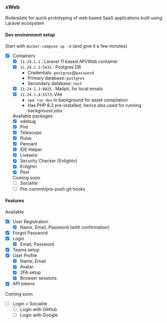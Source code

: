 ### xWeb

Boilerplate for quick prototyping of web based SaaS applications built using Laravel ecosystem

#### Dev environment setup
Start with `docker-compose up -d` (and give it a few minutes)

- [x] Containers
    - [x] `11.24.1.1` : Laravel 11 based API/Web container
    - [x] `11.24.1.2:5432` : Postgres DB
      - Credentials: `postgres`@`password`
      - Primary database: `postgres`
      - Secondary database: `test`
    - [x] `11.24.1.3:8025` : Mailpit, for local emails
    - [x] `11.24.1.4:5173`: Vite
      - `npm run dev` in background for asset compilation
      - Has PHP 8.3 pre-installed, hence also used for running background jobs

  Available packages
    - [x] xdebug
    - [x] Pint
    - [x] Telescope
    - [x] Pulse
    - [x] Pennant
    - [x] IDE Helper
    - [x] Livewire
    - [x] Security Checker (Enlightn)
    - [x] Enlightn
    - [x] Pest

  Coming soon
    - [ ] Socialite
    - [ ] Pre-commit/pre-push git hooks

#### Features
Available
  - [x] User Registration
    - [x] Name, Email, Password (with confirmation)
  - [x] Forgot Password
  - [x] Login
    - [x] Email, Password
  - [x] Teams setup
  - [x] User Profile
    - [x] Name, Email
    - [x] Avatar
    - [x] 2FA setup
    - [x] Browser sessions
  - [x] API tokens

Coming soon
  - [ ] Login > Socialite
    - [ ] Login with GitHub
    - [ ] Login with Google
